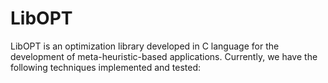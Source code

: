 LibOPT
======

LibOPT is an optimization library developed in C language for the development of meta-heuristic-based applications. Currently, we have the following techniques implemented and tested:
